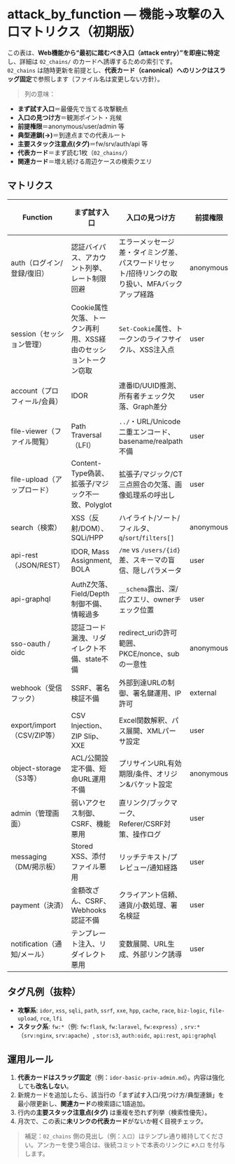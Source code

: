 # attack_by_function — 機能→攻撃の入口マトリクス（初期版）

この表は、**Web機能から“最初に踏むべき入口（attack entry）”を即座に特定**し、詳細は `02_chains/` のカードへ誘導するための索引です。  
`02_chains` は随時更新を前提とし、**代表カード（canonical）**へのリンクは**スラッグ固定**で参照します（ファイル名は変更しない方針）。

> 列の意味：  
- **まず試す入口**＝最優先で当てる攻撃観点
- **入口の見つけ方**＝観測ポイント・兆候
- **前提権限**＝anonymous/user/admin 等
- **典型連鎖(→)**＝到達点までの代表ルート
- **主要スタック注意点(タグ)**＝fw/srv/auth/api 等
- **代表カード**＝まず読む1枚（`02_chains/`）
- **関連カード**＝増え続ける周辺ケースの検索クエリ

## マトリクス

| Function | まず試す入口 | 入口の見つけ方 | 前提権限 | 典型連鎖(→) | 主要スタック注意点(タグ) | 代表カード | 関連カード |
|---|---|---|---|---|---|---|---|
| auth（ログイン/登録/復旧） | 認証バイパス、アカウント列挙、レート制限回避 | エラーメッセージ差・タイミング差、パスワードリセット/招待リンクの取り扱い、MFAバックアップ経路 | anonymous | auth-bypass→sess→priv | fw:laravel, fw:flask, auth:oidc, srv:nginx | — | 検索: `auth bypass rate-limit password-reset mfa` |
| session（セッション管理） | Cookie属性欠落、トークン再利用、XSS経由のセッショントークン窃取 | `Set-Cookie`属性、トークンのライフサイクル、XSS注入点 | user | sess→priv | srv:nginx, cache, cors | [xss-ref-sess-pii](../02_chains/xss-ref-sess-pii.md) | 検索: `xss session hijack token` |
| account（プロフィール/会員） | IDOR | 連番ID/UUID推測、所有者チェック欠落、Graph差分 | user | idor→priv→admin | fw:flask, api:rest | [idor-basic-priv-admin](../02_chains/idor-basic-priv-admin.md) | 検索: `idor account privilege escalation` |
| file-viewer（ファイル閲覧） | Path Traversal（LFI） | `../`・URL/Unicode二重エンコード、basename/realpath不備 | user | path→lfi→data | srv:apache, srv:nginx | [path-basic-lfi-data](../02_chains/path-basic-lfi-data.md) | 検索: `path traversal lfi file-viewer` |
| file-upload（アップロード） | Content-Type偽装、拡張子/マジック不一致、Polyglot | 拡張子/マジック/CT三点照合の欠落、画像処理系の呼出し | user | upload→file-viewer→path→rce | fw:express, srv:nginx, stor:s3 | — | 検索: `file upload bypass polyglot rce` |
| search（検索） | XSS（反射/DOM）、SQLi/HPP | ハイライト/ソート/フィルタ、`q`/`sort`/`filters[]` | anonymous | xss→sess / sqli→data | cache, cors, hpp | — | 検索: `search xss dom hpp sqli` |
| api-rest（JSON/REST） | IDOR, Mass Assignment, BOLA | `/me` vs `/users/{id}` 差、スキーマの盲信、隠しパラメータ | user | idor→priv / mass→priv | api:rest, auth:oidc | — | 検索: `rest idor bola mass assignment` |
| api-graphql | AuthZ欠落、Field/Depth制御不備、情報過多 | `__schema`露出、深/広クエリ、ownerチェック位置 | user | info→priv / abuse→dos | api:graphql | — | 検索: `graphql introspection authz depth` |
| sso-oauth / oidc | 認証コード漏洩、リダイレクト不備、state不備 | redirect_uriの許可範囲、PKCE/nonce、subの一意性 | anonymous | sso-bypass→sess→priv | auth:oidc | — | 検索: `oauth oidc redirect_uri state pkce` |
| webhook（受信フック） | SSRF、署名検証不備 | 外部到達URLの制御、署名鍵運用、IP許可 | external | ssrf→rce / exfil | ssrf, srv:nginx | — | 検索: `webhook ssrf signature bypass` |
| export/import（CSV/ZIP等） | CSV Injection、ZIP Slip、XXE | Excel関数解釈、パス展開、XMLパーサ設定 | user | import→path→rce / export→exfil | path, xxe | — | 検索: `csv injection zip slip xxe` |
| object-storage（S3等） | ACL/公開設定不備、短命URL運用不備 | プリサインURL有効期限/条件、オリジン&バケット設定 | anonymous | data→exfil / upload→rce | stor:s3, cors | — | 検索: `s3 presigned url acl misconfig` |
| admin（管理画面） | 弱いアクセス制御、CSRF、機能悪用 | 直リンク/ブックマーク、Referer/CSRF対策、操作ログ | user | horiz→priv→admin | authz, csrf | — | 検索: `admin panel idor csrf` |
| messaging（DM/掲示板） | Stored XSS、添付ファイル悪用 | リッチテキスト/プレビュー/通知経路 | user | xss(stored)→sess→priv | xss, file-upload | — | 検索: `stored xss message preview` |
| payment（決済） | 金額改ざん、CSRF、Webhooks認証不備 | クライアント信頼、通貨/小数処理、署名検証 | user | biz-logic→fin | biz-logic, webhook | — | 検索: `payment tamper csrf webhook` |
| notification（通知/メール） | テンプレート注入、リダイレクト悪用 | 変数展開、URL生成、外部リンク誘導 | user | tmpl→xss / open-redirect→phish | ssti, redirect | — | 検索: `template injection redirect` |

## タグ凡例（抜粋）
- **攻撃系**: `idor`, `xss`, `sqli`, `path`, `ssrf`, `xxe`, `hpp`, `cache`, `race`, `biz-logic`, `file-upload`, `rce`, `lfi`  
- **スタック系**: `fw:*`（例: `fw:flask`, `fw:laravel`, `fw:express`）, `srv:*`（`srv:nginx`, `srv:apache`）, `stor:s3`, `auth:oidc`, `api:rest`, `api:graphql`

## 運用ルール
1. **代表カードはスラッグ固定**（例：`idor-basic-priv-admin.md`）。内容は強化しても**改名しない**。  
2. 新規カードを追加したら、該当行の「まず試す入口/見つけ方/典型連鎖」を最小限更新し、**関連カード**の検索語に1語追加。  
3. 行内の**主要スタック注意点(タグ)** は重複を恐れず列挙（検索性優先）。  
4. 月次で、この表に**未リンクの代表カード**がないか軽く目視チェック。

> 補足：`02_chains` 側の見出し（例：`入口`）はテンプレ通り維持してください。アンカーを使う場合は、後続コミットで本表のリンクに `#入口` を付与します。
